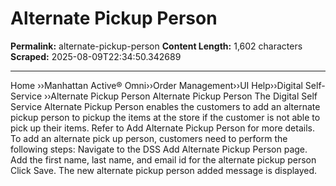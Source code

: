 # Alternate Pickup Person

**Permalink:** alternate-pickup-person
**Content Length:** 1,602 characters
**Scraped:** 2025-08-09T22:34:50.342689

---

Home &rsaquo;&rsaquo;Manhattan Active® Omni&rsaquo;&rsaquo;Order Management&rsaquo;&rsaquo;UI Help&rsaquo;&rsaquo;Digital Self-Service ››Alternate Pickup Person Alternate Pickup Person The Digital Self Service Alternate Pickup Person enables the customers to add an alternate pickup person to pickup the items at the store if the customer is not able to pick up their items. Refer to Add Alternate Pickup Person for more details. To add an alternate pick up person, customers need to perform the following steps: Navigate to the DSS Add Alternate Pickup Person page. Add the first name, last name, and email id for the alternate pickup person Click Save. The new alternate pickup person added message is displayed.